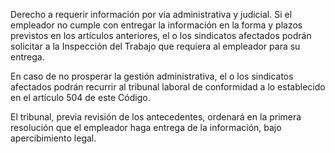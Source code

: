 Derecho a requerir información por vía administrativa y judicial. Si el empleador no cumple con entregar la información en la forma y plazos previstos en los artículos anteriores, el o los sindicatos afectados podrán solicitar a la Inspección del Trabajo que requiera al empleador para su entrega.

En caso de no prosperar la gestión administrativa, el o los sindicatos afectados podrán recurrir al tribunal laboral de conformidad a lo establecido en el artículo 504 de este Código.

El tribunal, previa revisión de los antecedentes, ordenará en la primera resolución que el empleador haga entrega de la información, bajo apercibimiento legal.